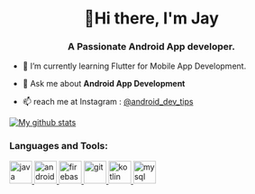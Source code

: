 <h1 align="center">👋Hi there, I'm Jay</h1>
<h3 align="center">A Passionate Android App developer.</h3>


- 🌱 I’m currently learning Flutter for Mobile App Development.

- 💬 Ask me about **Android App Development**

- 📫 reach me at Instagram : [@android_dev_tips](https://www.instagram.com/android_dev_tips/)


[![My github stats](https://github-readme-stats.vercel.app/api?username=JayMoliya33&hide=prs&count_private=true&show_icons=true&theme=radical)](https://github.com/JayMoliya33/github-readme-stats)

<h3>Languages and Tools:</h3>

<p align="left">  
 <a href="https://www.java.com" target="_blank"> <img src="https://devicons.github.io/devicon/devicon.git/icons/java/java-original-wordmark.svg" alt="java" width="40" height="40"/> </a> 
 <a href="https://developer.android.com" target="_blank"> <img src="https://devicons.github.io/devicon/devicon.git/icons/android/android-original-wordmark.svg" alt="android" width="40" height="40"/> </a> 
  <a href="https://firebase.google.com/" target="_blank"> <img src="https://www.vectorlogo.zone/logos/firebase/firebase-icon.svg" alt="firebase" width="40" height="40"/> </a> 
 <a href="https://git-scm.com/" target="_blank"> <img src="https://www.vectorlogo.zone/logos/git-scm/git-scm-icon.svg" alt="git" width="40" height="40"/> </a>
 <a href="https://kotlinlang.org" target="_blank"> <img src="https://www.vectorlogo.zone/logos/kotlinlang/kotlinlang-icon.svg" alt="kotlin" width="40" height="40"/> </a> 
 <a href="https://www.mysql.com/" target="_blank"> <img src="https://devicons.github.io/devicon/devicon.git/icons/mysql/mysql-original-wordmark.svg" alt="mysql" width="40" height="40"/> </a> 
</p>

<br/>

